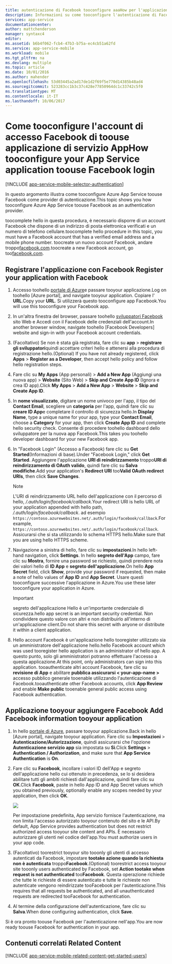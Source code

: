 ```yaml
---
title: autenticazione di Facebook tooconfigure aaaHow per l'applicazione di servizi App
description: Informazioni su come tooconfigure l'autenticazione di Facebook per l'applicazione di servizi di App.
services: app-service
documentationcenter: 
author: mattchenderson
manager: syntaxc4
editor: 
ms.assetid: b6b4f062-fcb4-47b3-b75a-ec4cb51a62fd
ms.service: app-service-mobile
ms.workload: mobile
ms.tgt_pltfrm: na
ms.devlang: multiple
ms.topic: article
ms.date: 10/01/2016
ms.author: mahender
ms.openlocfilehash: 53d03445a2ad17de1d2f69f5e770d14385b48ad4
ms.sourcegitcommit: 523283cc1b3c37c428e77850964dc1c33742c5f0
ms.translationtype: MT
ms.contentlocale: it-IT
ms.lasthandoff: 10/06/2017
---
```

# <a name="how-tooconfigure-your-app-service-application-toouse-facebook-login"></a><span data-ttu-id="54d34-103">Come tooconfigure l'account di accesso Facebook di toouse applicazione di servizio App</span><span class="sxs-lookup"><span data-stu-id="54d34-103">How tooconfigure your App Service application toouse Facebook login</span></span>
[!INCLUDE [app-service-mobile-selector-authentication](../../includes/app-service-mobile-selector-authentication.md)]

<span data-ttu-id="54d34-104">In questo argomento illustra come tooconfigure Azure App Service toouse Facebook come provider di autenticazione.</span><span class="sxs-lookup"><span data-stu-id="54d34-104">This topic shows you how tooconfigure Azure App Service toouse Facebook as an authentication provider.</span></span>

<span data-ttu-id="54d34-105">toocomplete hello in questa procedura, è necessario disporre di un account Facebook che dispone di un indirizzo di posta elettronica verificati e un numero di telefono cellulare.</span><span class="sxs-lookup"><span data-stu-id="54d34-105">toocomplete hello procedure in this topic, you must have a Facebook account that has a verified email address and a mobile phone number.</span></span> <span data-ttu-id="54d34-106">toocreate un nuovo account Facebook, andare troppo[facebook.com].</span><span class="sxs-lookup"><span data-stu-id="54d34-106">toocreate a new Facebook account, go too[facebook.com].</span></span>

## <span data-ttu-id="54d34-107"><a name="register"></a>Registrare l'applicazione con Facebook</span><span class="sxs-lookup"><span data-stu-id="54d34-107"><a name="register"> </a>Register your application with Facebook</span></span>
1. <span data-ttu-id="54d34-108">Accesso toohello [portale di Azure]e passare tooyour applicazione.</span><span class="sxs-lookup"><span data-stu-id="54d34-108">Log on toohello [Azure portal], and navigate tooyour application.</span></span> <span data-ttu-id="54d34-109">Copiare l' **URL**.</span><span class="sxs-lookup"><span data-stu-id="54d34-109">Copy your **URL**.</span></span> <span data-ttu-id="54d34-110">Si utilizzerà questo tooconfigure app Facebook.</span><span class="sxs-lookup"><span data-stu-id="54d34-110">You will use this tooconfigure your Facebook app.</span></span>
2. <span data-ttu-id="54d34-111">In un'altra finestra del browser, passare toohello [sviluppatori Facebook] sito Web e Accedi con il Facebook delle credenziali dell'account.</span><span class="sxs-lookup"><span data-stu-id="54d34-111">In another browser window, navigate toohello [Facebook Developers] website and sign-in with your Facebook account credentials.</span></span>
3. <span data-ttu-id="54d34-112">(Facoltativo) Se non è stata già registrata, fare clic su **app** > **registrare gli sviluppatori**quindi accettare criteri hello e attenersi alla procedura di registrazione hello.</span><span class="sxs-lookup"><span data-stu-id="54d34-112">(Optional) If you have not already registered, click **Apps** > **Register as a Developer**, then accept hello policy and follow hello registration steps.</span></span>
4. <span data-ttu-id="54d34-113">Fare clic su **My Apps** (App personali)  > **Add a New App** (Aggiungi una nuova app)  > **Website** (Sito Web)  > **Skip and Create App ID** (Ignora e crea ID app).</span><span class="sxs-lookup"><span data-stu-id="54d34-113">Click **My Apps** > **Add a New App** > **Website** > **Skip and Create App ID**.</span></span> 
5. <span data-ttu-id="54d34-114">In **nome visualizzato**, digitare un nome univoco per l'app, il tipo del **Contact Email**, scegliere un **categoria** per l'app, quindi fare clic su **creare ID App**e completare il controllo di sicurezza hello.</span><span class="sxs-lookup"><span data-stu-id="54d34-114">In **Display Name**, type a unique name for your app, type your **Contact Email**, choose a **Category** for your app, then click **Create App ID** and complete hello security check.</span></span> <span data-ttu-id="54d34-115">Consente di procedere toohello dashboard dello sviluppatore per la nuova app Facebook.</span><span class="sxs-lookup"><span data-stu-id="54d34-115">This takes you toohello developer dashboard for your new Facebook app.</span></span>
6. <span data-ttu-id="54d34-116">In "Facebook Login" (Accesso a Facebook) fare clic su **Get Started**(Informazioni di base).</span><span class="sxs-lookup"><span data-stu-id="54d34-116">Under "Facebook Login," click **Get Started**.</span></span> <span data-ttu-id="54d34-117">Aggiungere l'applicazione **URI di reindirizzamento** troppo**URI di reindirizzamento di OAuth valido**, quindi fare clic su **Salva modifiche**.</span><span class="sxs-lookup"><span data-stu-id="54d34-117">Add your application's **Redirect URI** too**Valid OAuth redirect URIs**, then click **Save Changes**.</span></span> 
   
   > [!NOTE]
   > <span data-ttu-id="54d34-118">L'URI di reindirizzamento URL hello dell'applicazione con il percorso di hello, */.auth/login/facebook/callback*.</span><span class="sxs-lookup"><span data-stu-id="54d34-118">Your redirect URI is hello URL of your application appended with hello path, */.auth/login/facebook/callback*.</span></span> <span data-ttu-id="54d34-119">ad esempio `https://contoso.azurewebsites.net/.auth/login/facebook/callback`.</span><span class="sxs-lookup"><span data-stu-id="54d34-119">For example, `https://contoso.azurewebsites.net/.auth/login/facebook/callback`.</span></span> <span data-ttu-id="54d34-120">Assicurarsi che si sta utilizzando lo schema HTTPS hello.</span><span class="sxs-lookup"><span data-stu-id="54d34-120">Make sure that you are using hello HTTPS scheme.</span></span>
   > 
   > 
7. <span data-ttu-id="54d34-121">Navigazione a sinistra di hello, fare clic su **impostazioni**.</span><span class="sxs-lookup"><span data-stu-id="54d34-121">In hello left-hand navigation, click **Settings**.</span></span> <span data-ttu-id="54d34-122">In hello **segreto dell'App** campo, fare clic su **Mostra**, fornire una password se richiesto, quindi prendere nota dei valori hello di **ID App** e **segreto dell'applicazione**.</span><span class="sxs-lookup"><span data-stu-id="54d34-122">On hello **App Secret** field, click **Show**, provide your password if requested, then make a note of hello values of **App ID** and **App Secret**.</span></span> <span data-ttu-id="54d34-123">Usare questi tooconfigure successive l'applicazione in Azure.</span><span class="sxs-lookup"><span data-stu-id="54d34-123">You use these later tooconfigure your application in Azure.</span></span>
   
   > [!IMPORTANT]
   > <span data-ttu-id="54d34-124">segreto dell'applicazione Hello è un'importante credenziale di sicurezza.</span><span class="sxs-lookup"><span data-stu-id="54d34-124">hello app secret is an important security credential.</span></span> <span data-ttu-id="54d34-125">Non condividere questo valore con altri e non distribuirlo all'interno di un'applicazione client.</span><span class="sxs-lookup"><span data-stu-id="54d34-125">Do not share this secret with anyone or distribute it within a client application.</span></span>
   > 
   > 
8. <span data-ttu-id="54d34-126">Hello account Facebook è un'applicazione hello tooregister utilizzato sia un amministratore dell'applicazione hello.</span><span class="sxs-lookup"><span data-stu-id="54d34-126">hello Facebook account which was used tooregister hello application is an administrator of hello app.</span></span> <span data-ttu-id="54d34-127">A questo punto, solo gli amministratori potranno effettuare l'accesso a questa applicazione.</span><span class="sxs-lookup"><span data-stu-id="54d34-127">At this point, only administrators can sign into this application.</span></span> <span data-ttu-id="54d34-128">tooauthenticate altri account Facebook, fare clic su **revisione di App** e abilitare **pubblica assicurarsi < your-app-name >** accesso pubblico generale tooenable utilizzando l'autenticazione di Facebook.</span><span class="sxs-lookup"><span data-stu-id="54d34-128">tooauthenticate other Facebook accounts, click **App Review** and enable **Make <your-app-name> public** tooenable general public access using Facebook authentication.</span></span>

## <span data-ttu-id="54d34-129"><a name="secrets"></a>Applicazione tooyour aggiungere Facebook</span><span class="sxs-lookup"><span data-stu-id="54d34-129"><a name="secrets"> </a>Add Facebook information tooyour application</span></span>
1. <span data-ttu-id="54d34-130">In hello [portale di Azure], passare tooyour applicazione.</span><span class="sxs-lookup"><span data-stu-id="54d34-130">Back in hello [Azure portal], navigate tooyour application.</span></span> <span data-ttu-id="54d34-131">Fare clic su **Impostazioni** > **Autenticazione/Autorizzazione**, quindi assicurarsi che l'opzione **Autenticazione servizio app** sia impostata su **Sì**.</span><span class="sxs-lookup"><span data-stu-id="54d34-131">Click **Settings** > **Authentication / Authorization**, and make sure that **App Service Authentication** is **On**.</span></span>
2. <span data-ttu-id="54d34-132">Fare clic su **Facebook**, incollare i valori ID dell'App e segreto dell'applicazione hello cui ottenuto in precedenza, se lo si desidera abilitare tutti gli ambiti richiesti dall'applicazione, quindi fare clic su **OK**.</span><span class="sxs-lookup"><span data-stu-id="54d34-132">Click **Facebook**, paste in hello App ID and App Secret values which you obtained previously, optionally enable any scopes needed by your application, then click **OK**.</span></span>
   
    ![][0]
   
    <span data-ttu-id="54d34-133">Per impostazione predefinita, App servizio fornisce l'autenticazione, ma non limita l'accesso autorizzato tooyour contenuto del sito e le API.</span><span class="sxs-lookup"><span data-stu-id="54d34-133">By default, App Service provides authentication but does not restrict authorized access tooyour site content and APIs.</span></span> <span data-ttu-id="54d34-134">È necessario autorizzare gli utenti nel codice dell'app.</span><span class="sxs-lookup"><span data-stu-id="54d34-134">You must authorize users in your app code.</span></span>
3. <span data-ttu-id="54d34-135">(Facoltativo) toorestrict tooyour sito tooonly gli utenti di accesso autenticati da Facebook, impostare **tootake azione quando la richiesta non è autenticata** troppo**Facebook**.</span><span class="sxs-lookup"><span data-stu-id="54d34-135">(Optional) toorestrict access tooyour site tooonly users authenticated by Facebook, set **Action tootake when request is not authenticated** too**Facebook**.</span></span> <span data-ttu-id="54d34-136">Questa operazione richiede che tutte le richieste di essere autenticato e tutte le richieste non autenticate vengono reindirizzate tooFacebook per l'autenticazione.</span><span class="sxs-lookup"><span data-stu-id="54d34-136">This requires that all requests be authenticated, and all unauthenticated requests are redirected tooFacebook for authentication.</span></span>
4. <span data-ttu-id="54d34-137">Al termine della configurazione dell'autenticazione, fare clic su **Salva**.</span><span class="sxs-lookup"><span data-stu-id="54d34-137">When done configuring authentication, click **Save**.</span></span>

<span data-ttu-id="54d34-138">Si è ora pronto toouse Facebook per l'autenticazione nell'app.</span><span class="sxs-lookup"><span data-stu-id="54d34-138">You are now ready toouse Facebook for authentication in your app.</span></span>

## <span data-ttu-id="54d34-139"><a name="related-content"></a>Contenuti correlati</span><span class="sxs-lookup"><span data-stu-id="54d34-139"><a name="related-content"> </a>Related Content</span></span>
[!INCLUDE [app-service-mobile-related-content-get-started-users](../../includes/app-service-mobile-related-content-get-started-users.md)]

<!-- Images. -->
[0]: ./media/app-service-mobile-how-to-configure-facebook-authentication/mobile-app-facebook-settings.png

<!-- URLs. -->
[sviluppatori Facebook]: http://go.microsoft.com/fwlink/p/?LinkId=268286
[facebook.com]: http://go.microsoft.com/fwlink/p/?LinkId=268285
[Get started with authentication]: /en-us/develop/mobile/tutorials/get-started-with-users-dotnet/
[portale di Azure]: https://portal.azure.com/

